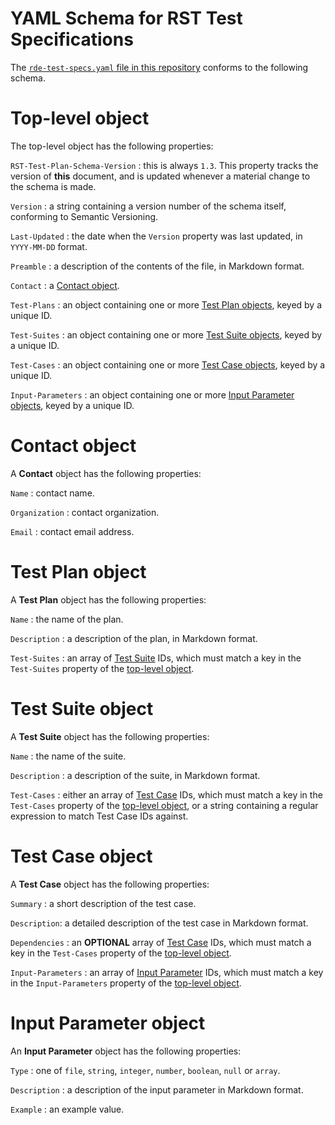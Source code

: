 # YAML Schema for RST Test Specifications

The [`rde-test-specs.yaml` file in this repository](rde-test-specs.yaml) conforms to the following schema.

# Top-level object

The top-level object has the following properties:

`RST-Test-Plan-Schema-Version`
: this is always `1.3`. This property tracks the version of **this** document, and is updated whenever a material change to the schema is made.

`Version`
: a string containing a version number of the schema itself, conforming to Semantic Versioning.

`Last-Updated`
: the date when the `Version` property was last updated, in `YYYY-MM-DD` format.

`Preamble`
: a description of the contents of the file, in Markdown format.

`Contact`
: a [Contact object](#contact-object).

`Test-Plans`
: an object containing one or more [Test Plan objects](#test-plan-object), keyed by a unique ID.

`Test-Suites`
: an object containing one or more [Test Suite objects](#test-suite-object), keyed by a unique ID.

`Test-Cases`
: an object containing one or more [Test Case objects](#test-case-object), keyed by a unique ID.

`Input-Parameters`
: an object containing one or more [Input Parameter objects](#input-parameter-object), keyed by a unique ID.

# Contact object

A **Contact** object has the following properties:

`Name`
: contact name.

`Organization`
: contact organization.

`Email`
: contact email address.

# Test Plan object

A **Test Plan** object has the following properties:

`Name`
: the name of the plan.

`Description`
: a description of the plan, in Markdown format.

`Test-Suites`
: an array of [Test Suite](#test-suite-object) IDs, which must match a key in the `Test-Suites` property of the [top-level object](#top-level-object).

# Test Suite object

A **Test Suite** object has the following properties:

`Name`
: the name of the suite.

`Description`
: a description of the suite, in Markdown format.

`Test-Cases`
: either an array of [Test Case](#test-case-object) IDs, which must match a key in the `Test-Cases` property of the [top-level object](#top-level-object), or a string containing a regular expression to match Test Case IDs against.

# Test Case object

A **Test Case** object has the following properties:

`Summary`
: a short description of the test case.

`Description`: a detailed description of the test case in Markdown format.

`Dependencies`
: an **OPTIONAL** array of [Test Case](#test-case-object) IDs, which must match a key in the 
`Test-Cases` property of the [top-level object](#top-level-object).

`Input-Parameters`
: an array of [Input Parameter](#input-parameter-object) IDs, which must match a key in the `Input-Parameters` property of the [top-level object](#top-level-object).

# Input Parameter object

An **Input Parameter** object has the following properties:

`Type`
: one of `file`, `string`, `integer`, `number`, `boolean`, `null` or `array`.

`Description`
: a description of the input parameter in Markdown format.

`Example`
: an example value.

